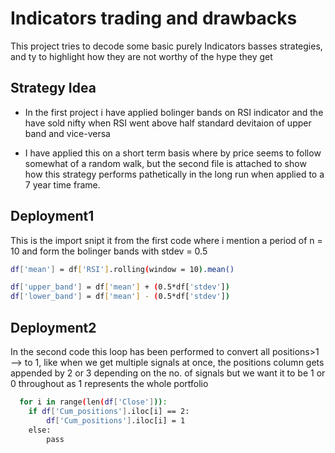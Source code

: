 
# Indicators trading and drawbacks

This project tries to decode some basic purely Indicators basses strategies, and ty to highlight how they are not worthy of the hype they get


## Strategy Idea

- In the first project i have applied bolinger bands on RSI indicator and the have sold nifty when RSI went above half standard devitaion of upper band and vice-versa

- I have applied this on a short term basis where by price seems to follow somewhat of a random walk, but the second file  is attached to show how this strategy performs pathetically in the long run when applied to a 7 year time frame.


## Deployment1

This is the import snipt it from the first code where i mention a period of n = 10 and form the bolinger bands with stdev = 0.5

```bash
df['mean'] = df['RSI'].rolling(window = 10).mean()

df['upper_band'] = df['mean'] + (0.5*df['stdev'])
df['lower_band'] = df['mean'] - (0.5*df['stdev'])
```


## Deployment2

In the second code this loop has been performed to convert all positions>1 --> to 1, like when we get multiple signals at once, the positions column gets appended by 2 or 3 depending on the no. of signals but we want it to be 1 or 0 throughout as 1 represents the whole portfolio

```bash
  for i in range(len(df['Close'])):
    if df['Cum_positions'].iloc[i] == 2:
        df['Cum_positions'].iloc[i] = 1
    else:
        pass
```
    